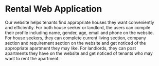 # Rental Web Application
Our website helps tenants find appropriate houses they want conveniently and efficiently. For both house seeker or landlord, the users can compile their profile including name, gender, age, email and phone on the website. For house seekers, they can complete current living section, company section and requirement section on the website and get noticed of the appropriate apartment they may like. For landlords, they can post apartments they have on the website and get noticed of tenants who may want to rent the apartment.
